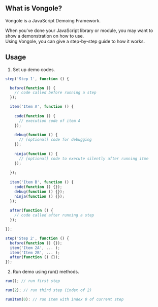 ## What is Vongole?
Vongole is a JavaScript Demoing Framework.  

When you've done your JavaScript library or module, you may want to show a demonstration on how to use.  
Using Vongole, you can give a step-by-step guide to how it works.


## Usage

1. Set up demo codes.

````js
step('Step 1', function () {

  before(function () {
    // code called before running a step
  });

  item('Item A', function () {
   
    code(function () {
      // execution code of item A
    });
    
    debug(function () {
      // [optional] code for debugging
    });
    
    ninja(function () {
      // [optional] code to execute silently after running itme
    });
    
  });
  
  item('Item B', function () {
    code(function () {});
    debug(function () {});
    ninja(function () {});
  });
  
  after(function () {
    // code called after running a step
  });

});

step('Step 2', function () {
  before(function () {});
  item('Item 2A', ... );
  item('Item 2B', ... );
  after(function () {});
});

````

2. Run demo using run() methods.

````js
run(); // run first step

run(2); // run third step (index of 2)

runItem(0): // run item with index 0 of current step
````